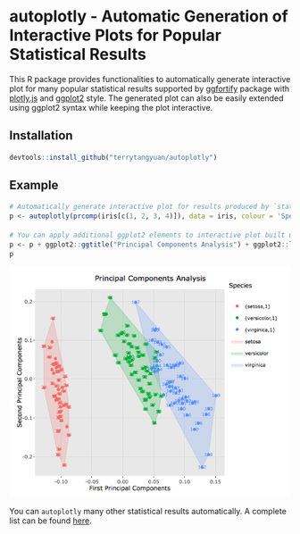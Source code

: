 # autoplotly - Automatic Generation of Interactive Plots for Popular Statistical Results

This R package provides functionalities to automatically generate interactive plot for many
popular statistical results supported by [ggfortify](https://github.com/sinhrks/ggfortify)
package with [plotly.js](https://plot.ly) and [ggplot2](http://ggplot2.tidyverse.org/) style.
The generated plot can also be easily extended using ggplot2 syntax while keeping the plot interactive.

## Installation

``` r
devtools::install_github("terrytangyuan/autoplotly")
```

## Example

``` r
# Automatically generate interactive plot for results produced by `stats::prcomp`
p <- autoplotly(prcomp(iris[c(1, 2, 3, 4)]), data = iris, colour = 'Species', label = TRUE, label.size = 3, frame = TRUE)

# You can apply additional ggplot2 elements to interactive plot built using `autoplotly()`
p <- p + ggplot2::ggtitle("Principal Components Analysis") + ggplot2::labs(y = "Second Principal Components", x = "First Principal Components")
p
```

![iris_pca_example](inst/iris_pca_example.png)

You can `autoplotly` many other statistical results automatically. A complete list can be found [here](https://github.com/sinhrks/ggfortify#coverage).
